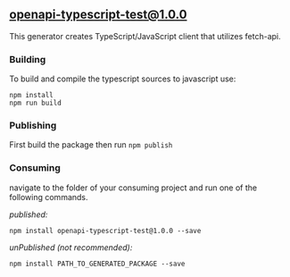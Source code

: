 ## openapi-typescript-test@1.0.0

This generator creates TypeScript/JavaScript client that utilizes fetch-api.

### Building

To build and compile the typescript sources to javascript use:
```
npm install
npm run build
```

### Publishing

First build the package then run ```npm publish```

### Consuming

navigate to the folder of your consuming project and run one of the following commands.

_published:_

```
npm install openapi-typescript-test@1.0.0 --save
```

_unPublished (not recommended):_

```
npm install PATH_TO_GENERATED_PACKAGE --save
